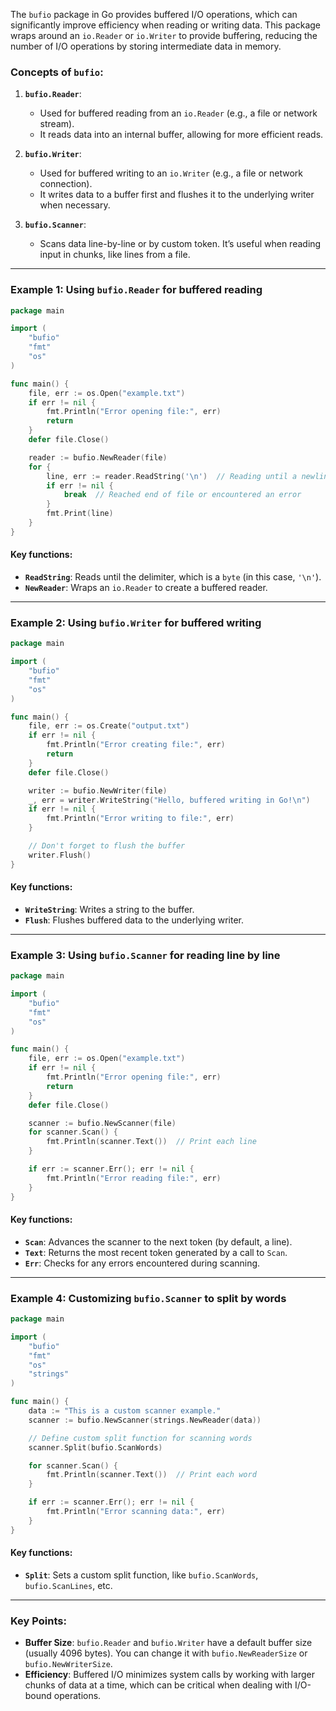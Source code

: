 The `bufio` package in Go provides buffered I/O operations, which can significantly improve efficiency when reading or writing data. This package wraps around an `io.Reader` or `io.Writer` to provide buffering, reducing the number of I/O operations by storing intermediate data in memory.

### Concepts of `bufio`:

1. **`bufio.Reader`**:

   - Used for buffered reading from an `io.Reader` (e.g., a file or network stream).
   - It reads data into an internal buffer, allowing for more efficient reads.

2. **`bufio.Writer`**:

   - Used for buffered writing to an `io.Writer` (e.g., a file or network connection).
   - It writes data to a buffer first and flushes it to the underlying writer when necessary.

3. **`bufio.Scanner`**:
   - Scans data line-by-line or by custom token. It’s useful when reading input in chunks, like lines from a file.

---

### Example 1: Using `bufio.Reader` for buffered reading

```go
package main

import (
    "bufio"
    "fmt"
    "os"
)

func main() {
    file, err := os.Open("example.txt")
    if err != nil {
        fmt.Println("Error opening file:", err)
        return
    }
    defer file.Close()

    reader := bufio.NewReader(file)
    for {
        line, err := reader.ReadString('\n')  // Reading until a newline character
        if err != nil {
            break  // Reached end of file or encountered an error
        }
        fmt.Print(line)
    }
}
```

#### Key functions:

- **`ReadString`**: Reads until the delimiter, which is a `byte` (in this case, `'\n'`).
- **`NewReader`**: Wraps an `io.Reader` to create a buffered reader.

---

### Example 2: Using `bufio.Writer` for buffered writing

```go
package main

import (
    "bufio"
    "fmt"
    "os"
)

func main() {
    file, err := os.Create("output.txt")
    if err != nil {
        fmt.Println("Error creating file:", err)
        return
    }
    defer file.Close()

    writer := bufio.NewWriter(file)
    _, err = writer.WriteString("Hello, buffered writing in Go!\n")
    if err != nil {
        fmt.Println("Error writing to file:", err)
    }

    // Don't forget to flush the buffer
    writer.Flush()
}
```

#### Key functions:

- **`WriteString`**: Writes a string to the buffer.
- **`Flush`**: Flushes buffered data to the underlying writer.

---

### Example 3: Using `bufio.Scanner` for reading line by line

```go
package main

import (
    "bufio"
    "fmt"
    "os"
)

func main() {
    file, err := os.Open("example.txt")
    if err != nil {
        fmt.Println("Error opening file:", err)
        return
    }
    defer file.Close()

    scanner := bufio.NewScanner(file)
    for scanner.Scan() {
        fmt.Println(scanner.Text())  // Print each line
    }

    if err := scanner.Err(); err != nil {
        fmt.Println("Error reading file:", err)
    }
}
```

#### Key functions:

- **`Scan`**: Advances the scanner to the next token (by default, a line).
- **`Text`**: Returns the most recent token generated by a call to `Scan`.
- **`Err`**: Checks for any errors encountered during scanning.

---

### Example 4: Customizing `bufio.Scanner` to split by words

```go
package main

import (
    "bufio"
    "fmt"
    "os"
    "strings"
)

func main() {
    data := "This is a custom scanner example."
    scanner := bufio.NewScanner(strings.NewReader(data))

    // Define custom split function for scanning words
    scanner.Split(bufio.ScanWords)

    for scanner.Scan() {
        fmt.Println(scanner.Text())  // Print each word
    }

    if err := scanner.Err(); err != nil {
        fmt.Println("Error scanning data:", err)
    }
}
```

#### Key functions:

- **`Split`**: Sets a custom split function, like `bufio.ScanWords`, `bufio.ScanLines`, etc.

---

### Key Points:

- **Buffer Size**: `bufio.Reader` and `bufio.Writer` have a default buffer size (usually 4096 bytes). You can change it with `bufio.NewReaderSize` or `bufio.NewWriterSize`.
- **Efficiency**: Buffered I/O minimizes system calls by working with larger chunks of data at a time, which can be critical when dealing with I/O-bound operations.
